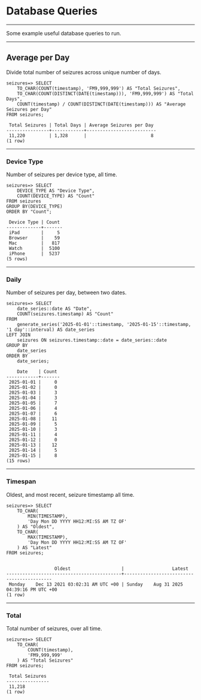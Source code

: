 # Database Queries
---

Some example useful database queries to run.

---
## Average per Day

Divide total number of seizures across unique number of days.

```postgresql
seizures=> SELECT
    TO_CHAR(COUNT(timestamp), 'FM9,999,999') AS "Total Seizures",
    TO_CHAR(COUNT(DISTINCT(DATE(timestamp))), 'FM9,999,999') AS "Total Days",
    COUNT(timestamp) / COUNT(DISTINCT(DATE(timestamp))) AS "Average Seizures per Day"
FROM seizures;
```
```
 Total Seizures | Total Days | Average Seizures per Day
----------------+------------+--------------------------
 11,220         | 1,328      |                        8
(1 row)
```

---
### Device Type

Number of seizures per device type, all time.

```postgresql
seizures=> SELECT
    DEVICE_TYPE AS "Device Type",
    COUNT(DEVICE_TYPE) AS "Count"
FROM seizures
GROUP BY(DEVICE_TYPE)
ORDER BY "Count";
```
```
 Device Type | Count
-------------+-------
 iPad        |     5
 Browser     |    59
 Mac         |   817
 Watch       |  5100
 iPhone      |  5237
(5 rows)
```

---
### Daily

Number of seizures per day, between two dates.

```postgresql
seizures=> SELECT
    date_series::date AS "Date",
    COUNT(seizures.timestamp) AS "Count"
FROM
    generate_series('2025-01-01'::timestamp, '2025-01-15'::timestamp, '1 day'::interval) AS date_series
LEFT JOIN
    seizures ON seizures.timestamp::date = date_series::date
GROUP BY
    date_series
ORDER BY
    date_series;
```
```
    Date    | Count
------------+-------
 2025-01-01 |     0
 2025-01-02 |     0
 2025-01-03 |     3
 2025-01-04 |     3
 2025-01-05 |     7
 2025-01-06 |     4
 2025-01-07 |     6
 2025-01-08 |    11
 2025-01-09 |     5
 2025-01-10 |     3
 2025-01-11 |     4
 2025-01-12 |     0
 2025-01-13 |    12
 2025-01-14 |     5
 2025-01-15 |     8
(15 rows)
```

---
### Timespan

Oldest, and most recent, seizure timestamp all time.

```postgresql
seizures=> SELECT
    TO_CHAR(
        MIN(TIMESTAMP),
        'Day Mon DD YYYY HH12:MI:SS AM TZ OF'
    ) AS "Oldest",
    TO_CHAR(
        MAX(TIMESTAMP),
        'Day Mon DD YYYY HH12:MI:SS AM TZ OF'
    ) AS "Latest"
FROM seizures;
```
```

                  Oldest                   |                  Latest
-------------------------------------------+-------------------------------------------
 Monday    Dec 13 2021 03:02:31 AM UTC +00 | Sunday    Aug 31 2025 04:39:16 PM UTC +00
(1 row)
```

---
### Total

Total number of seizures, over all time.

```postgresql
seizures=> SELECT
    TO_CHAR(
        COUNT(timestamp),
        'FM9,999,999'
    ) AS "Total Seizures"
FROM seizures;
```
```
 Total Seizures
----------------
 11,218
(1 row)
```